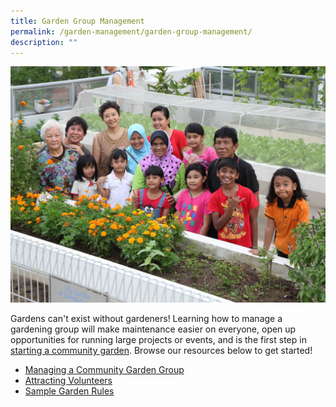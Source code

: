 ```yaml
---
title: Garden Group Management
permalink: /garden-management/garden-group-management/
description: ""
---
```

<img title="Community Gardeners posing next to a planter bed. Photo by NParks." src="/images/Gardeners/Posing%20(7).jpg">
<p>Gardens can't exist without gardeners! Learning how to manage a gardening group will make maintenance easier on everyone, open up opportunities for running large projects or events, and is the first step in <a href="/get-involved/community-gardens/">starting a community garden</a>.  Browse our resources below to get started!</p>
<ul>
	<li><a href="/page-index/garden-group-management/managing-a-community-garden-group/">Managing a Community Garden Group</a></li>
	<li><a href="/page-index/garden-group-managment/attracting-volunteers/">Attracting Volunteers</a></li>
	<li><a href="/page-index/garden-group-management/sample-garden-rules/">Sample Garden Rules</a></li>
	</ul>